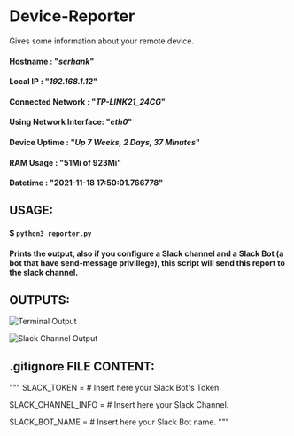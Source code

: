 # Device-Reporter
Gives some information about your remote device.

#### Hostname               : "*serhank*"
#### Local IP               : "*192.168.1.12*"
#### Connected Network      : "*TP-LINK21_24CG*"
#### Using Network Interface: "*eth0*"
#### Device Uptime          : "*Up 7 Weeks, 2 Days, 37 Minutes*"
#### RAM Usage              : "51Mi of 923Mi"
#### Datetime               : "2021-11-18 17:50:01.766778"

## USAGE:

#### $ `python3 reporter.py`

#### Prints the output, also if you configure a Slack channel and a Slack Bot (a bot that have send-message privillege), this script will send this report to the slack channel.

## OUTPUTS:

![Terminal Output](https://i.imgur.com/S1iYslK.png)

![Slack Channel Output](https://i.imgur.com/6h7dinS.png)

## .gitignore FILE CONTENT: 

"""
SLACK_TOKEN = # Insert here your Slack Bot's Token.

SLACK_CHANNEL_INFO = # Insert here your Slack Channel.

SLACK_BOT_NAME = # Insert here your Slack Bot name.
"""
